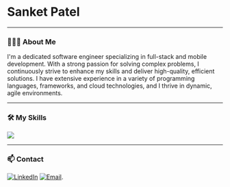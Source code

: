 # Sanket Patel

---

### 👨🏻‍💻 About Me
I'm a dedicated software engineer specializing in full-stack and mobile development. With a strong passion for solving complex problems, I continuously strive to enhance my skills and deliver high-quality, efficient solutions. I have extensive experience in a variety of programming languages, frameworks, and cloud technologies, and I thrive in dynamic, agile environments.

---

### 🛠️ My Skills
<img src="https://skillicons.dev/icons?i=java,javascript,typescript,html,css,c,cpp,python,angular,spring,react,redux,nodejs,nestjs,bootstrap,materialui,androidstudio,dotnet,mysql,postgresql,mongodb,dynamodb,aws,gcp,docker,kubernetes,heroku,netlify&perline=7" />

---

### 📫 Contact
[![LinkedIn](https://img.shields.io/badge/LinkedIn-blue?style=flat-square&logo=linkedin&logoColor=white)](https://www.linkedin.com/in/sanketpatel98/)   [![Email](https://img.shields.io/badge/Email-red?style=flat-square&logo=gmail&logoColor=white)](mailto:patelsanketr98@gmail.com).
